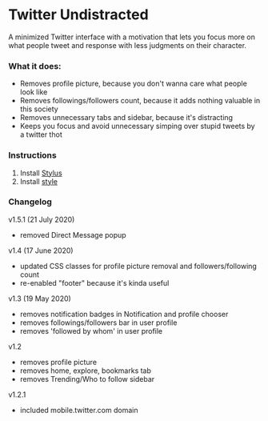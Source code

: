 # Twitter Undistracted

A minimized Twitter interface with a motivation that lets you focus more on what people tweet and response with less judgments on their character.

### What it does:

* Removes profile picture, because you don't wanna care what people look like
* Removes followings/followers count, because it adds nothing valuable in this society
* Removes unnecessary tabs and sidebar, because it's distracting
* Keeps you focus and avoid unnecessary simping over stupid tweets by a twitter thot

### Instructions

1. Install [Stylus][stylus]
2. Install [style][install]

### Changelog

v1.5.1 (21 July 2020)
- removed Direct Message popup

v1.4 (17 June 2020)
- updated CSS classes for profile picture removal and followers/following count
- re-enabled "footer" because it's kinda useful

v1.3 (19 May 2020)
- removes notification badges in Notification and profile chooser
- removes followings/followers bar in user profile
- removes 'followed by whom' in user profile

v1.2
- removes profile picture
- removes home, explore, bookmarks tab
- removes Trending/Who to follow sidebar

v1.2.1
- included mobile.twitter.com domain


[stylus]: https://add0n.com/stylus.html
[install]: https://github.com/aemxn/stylish-themes/raw/master/twitter-undistracted/twitter-undistracted.user.css